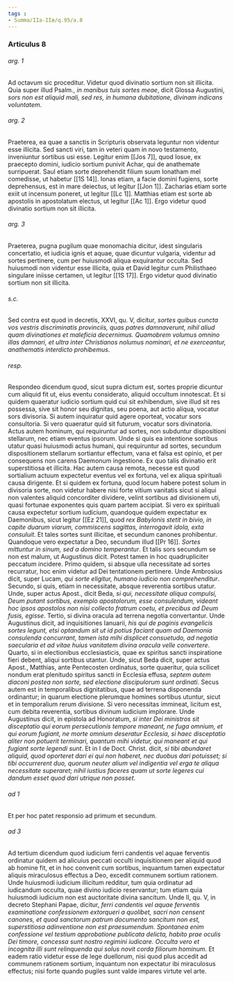 ```yaml
---
tags : 
- Summa/IIa-IIæ/q.95/a.8
---
```


### Articulus 8

###### arg. 1
Ad octavum sic proceditur. Videtur quod divinatio sortium non sit illicita. Quia super illud Psalm., *in manibus tuis sortes meae*, dicit Glossa Augustini, *sors non est aliquid mali, sed res, in humana dubitatione, divinam indicans voluntatem*.

###### arg. 2
Praeterea, ea quae a sanctis in Scripturis observata leguntur non videntur esse illicita. Sed sancti viri, tam in veteri quam in novo testamento, inveniuntur sortibus usi esse. Legitur enim [[Jos 7]], quod Iosue, ex praecepto domini, iudicio sortium punivit Achar, qui de anathemate surripuerat. Saul etiam sorte deprehendit filium suum Ionatham mel comedisse, ut habetur [[1S 14]]. Ionas etiam, a facie domini fugiens, sorte deprehensus, est in mare deiectus, ut legitur [[Jon 1]]. Zacharias etiam sorte exiit ut incensum poneret, ut legitur [[Lc 1]]. Matthias etiam est sorte ab apostolis in apostolatum electus, ut legitur [[Ac 1]]. Ergo videtur quod divinatio sortium non sit illicita.

###### arg. 3
Praeterea, pugna pugilum quae monomachia dicitur, idest singularis concertatio, et iudicia ignis et aquae, quae dicuntur vulgaria, videntur ad sortes pertinere, cum per huiusmodi aliqua exquirantur occulta. Sed huiusmodi non videntur esse illicita, quia et David legitur cum Philisthaeo singulare iniisse certamen, ut legitur [[1S 17]]. Ergo videtur quod divinatio sortium non sit illicita.

###### s.c.
Sed contra est quod in decretis, XXVI, qu. V, dicitur, *sortes quibus cuncta vos vestris discriminatis provinciis, quas patres damnaverunt, nihil aliud quam divinationes et maleficia decernimus. Quamobrem volumus omnino illas damnari, et ultra inter Christianos nolumus nominari, et ne exerceantur, anathematis interdicto prohibemus*.

###### resp.
Respondeo dicendum quod, sicut supra dictum est, sortes proprie dicuntur cum aliquid fit ut, eius eventu considerato, aliquid occultum innotescat. Et si quidem quaeratur iudicio sortium quid cui sit exhibendum, sive illud sit res possessa, sive sit honor seu dignitas, seu poena, aut actio aliqua, vocatur sors divisoria. Si autem inquiratur quid agere oporteat, vocatur sors consultoria. Si vero quaeratur quid sit futurum, vocatur sors divinatoria. Actus autem hominum, qui requiruntur ad sortes, non subduntur dispositioni stellarum, nec etiam eventus ipsorum. Unde si quis ea intentione sortibus utatur quasi huiusmodi actus humani, qui requiruntur ad sortes, secundum dispositionem stellarum sortiantur effectum, vana et falsa est opinio, et per consequens non carens Daemonum ingestione. Ex quo talis divinatio erit superstitiosa et illicita. Hac autem causa remota, necesse est quod sortialium actuum expectetur eventus vel ex fortuna, vel ex aliqua spirituali causa dirigente. Et si quidem ex fortuna, quod locum habere potest solum in divisoria sorte, non videtur habere nisi forte vitium vanitatis sicut si aliqui non valentes aliquid concorditer dividere, velint sortibus ad divisionem uti, quasi fortunae exponentes quis quam partem accipiat. Si vero ex spirituali causa expectetur sortium iudicium, quandoque quidem expectatur ex Daemonibus, sicut legitur [[Ez 21]], quod *rex Babylonis stetit in bivio, in capite duarum viarum, commiscens sagittas, interrogavit idola, exta consuluit*. Et tales sortes sunt illicitae, et secundum canones prohibentur. Quandoque vero expectatur a Deo, secundum illud [[Pr 16]]. *Sortes mittuntur in sinum, sed a domino temperantur*. Et talis sors secundum se non est malum, ut Augustinus dicit. Potest tamen in hoc quadrupliciter peccatum incidere. Primo quidem, si absque ulla necessitate ad sortes recurratur, hoc enim videtur ad Dei tentationem pertinere. Unde Ambrosius dicit, super Lucam, *qui sorte eligitur, humano iudicio non comprehenditur*. Secundo, si quis, etiam in necessitate, absque reverentia sortibus utatur. Unde, super actus Apost., dicit Beda, *si qui, necessitate aliqua compulsi, Deum putant sortibus, exemplo apostolorum, esse consulendum, videant hoc ipsos apostolos non nisi collecto fratrum coetu, et precibus ad Deum fusis, egisse*. Tertio, si divina oracula ad terrena negotia convertantur. Unde Augustinus dicit, ad inquisitiones Ianuarii, *his qui de paginis evangelicis sortes legunt, etsi optandum sit ut id potius faciant quam ad Daemonia consulenda concurrant, tamen ista mihi displicet consuetudo, ad negotia saecularia et ad vitae huius vanitatem divina oracula velle convertere*. Quarto, si in electionibus ecclesiasticis, quae ex spiritus sancti inspiratione fieri debent, aliqui sortibus utantur. Unde, sicut Beda dicit, super actus Apost., Matthias, ante Pentecosten ordinatus, sorte quaeritur, quia scilicet nondum erat plenitudo spiritus sancti in Ecclesia effusa, *septem autem diaconi postea non sorte, sed electione discipulorum sunt ordinati*. Secus autem est in temporalibus dignitatibus, quae ad terrena disponenda ordinantur; in quarum electione plerumque homines sortibus utuntur, sicut et in temporalium rerum divisione. Si vero necessitas immineat, licitum est, cum debita reverentia, sortibus divinum iudicium implorare. Unde Augustinus dicit, in epistola ad Honoratum, *si inter Dei ministros sit disceptatio qui eorum persecutionis tempore maneant, ne fuga omnium, et qui eorum fugiant, ne morte omnium deseratur Ecclesia, si haec disceptatio aliter non potuerit terminari, quantum mihi videtur, qui maneant et qui fugiant sorte legendi sunt*. Et in I de Doct. Christ. dicit, *si tibi abundaret aliquid, quod oporteret dari ei qui non haberet, nec duobus dari potuisset; si tibi occurrerent duo, quorum neuter alium vel indigentia vel erga te aliqua necessitate superaret; nihil iustius faceres quam ut sorte legeres cui dandum esset quod dari utrique non posset*.

###### ad 1
Et per hoc patet responsio ad primum et secundum.

###### ad 3
Ad tertium dicendum quod iudicium ferri candentis vel aquae ferventis ordinatur quidem ad alicuius peccati occulti inquisitionem per aliquid quod ab homine fit, et in hoc convenit cum sortibus, inquantum tamen expectatur aliquis miraculosus effectus a Deo, excedit communem sortium rationem. Unde huiusmodi iudicium illicitum redditur, tum quia ordinatur ad iudicandum occulta, quae divino iudicio reservantur; tum etiam quia huiusmodi iudicium non est auctoritate divina sancitum. Unde II, qu. V, in decreto Stephani Papae, dicitur, *ferri candentis vel aquae ferventis examinatione confessionem extorqueri a quolibet, sacri non censent canones, et quod sanctorum patrum documento sancitum non est, superstitiosa adinventione non est praesumendum. Spontanea enim confessione vel testium approbatione publicata delicta, habito prae oculis Dei timore, concessa sunt nostro regimini iudicare. Occulta vero et incognita illi sunt relinquenda qui solus novit corda filiorum hominum*. Et eadem ratio videtur esse de lege duellorum, nisi quod plus accedit ad communem rationem sortium, inquantum non expectatur ibi miraculosus effectus; nisi forte quando pugiles sunt valde impares virtute vel arte.

